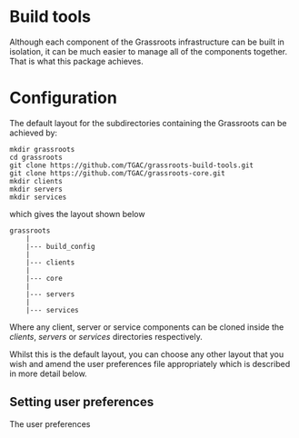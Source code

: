 ﻿# Build tools

Although each component of the Grassroots infrastructure can be built in isolation, it can be much easier to manage all of the components together. That is what this package achieves.

# Configuration

The default layout for the subdirectories containing the Grassroots can be achieved by:

```
mkdir grassroots
cd grassroots
git clone https://github.com/TGAC/grassroots-build-tools.git
git clone https://github.com/TGAC/grassroots-core.git
mkdir clients
mkdir servers
mkdir services
```

which gives the layout shown below

```
grassroots
	|
	|--- build_config
	|
	|--- clients
	|
	|--- core
	|
	|--- servers
	|
	|--- services
```

Where any client, server or service components can be cloned inside the *clients*, *servers* or *services* directories respectively.

Whilst this is the default layout, you can choose any other layout that you wish and amend the user preferences file appropriately which is described in more detail below.

## Setting user preferences

The user preferences